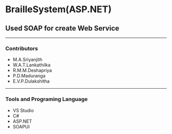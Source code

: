 # BrailleSystem(ASP.NET)

<h2> Used SOAP for create Web Service</h2>
<hr> <h3>Contributors</h3> 
<ul>
<li> M.A.Sriyanjith</li>
<li> W.A.T.Lankathilka</li>
<li> R.M.M.Deshapriya</li>
<li> P.D.Maduranga</li>
<li> E.V.P.Dulakshitha</li>
</ul>


<hr> <h3>Tools and Programing Language</h3> 
<ul>
<li> VS Studio</li>
<li> C#</li>
<li> ASP.NET</li>
<li>SOAPUI</li>
</ul>
